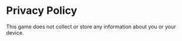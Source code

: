 
Privacy Policy
==============

This game does not collect or store any information about you or your device.

